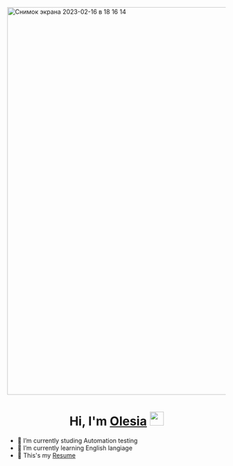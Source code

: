 <img width="893" alt="Снимок экрана 2023-02-16 в 18 16 14" src="https://user-images.githubusercontent.com/115995612/219413445-4625d002-c1c7-416a-bb43-246e19f4e39c.png">



<h1 align="center">Hi, I'm <a href="https://github.com/oigum/Portfolio" target="_blank">Olesia</a> 
<img src="https://github.com/blackcater/blackcater/raw/main/images/Hi.gif" height="32"/></h1>




- 🔭 I’m currently studing Automation testing 
- 🌱 I’m currently learning English langiage 
- 💬 This's my [Resume](https://drive.google.com/file/d/1I7UZqghUYnyNe78iusQm2ylWXuOSc3va/view?usp=sharing)



